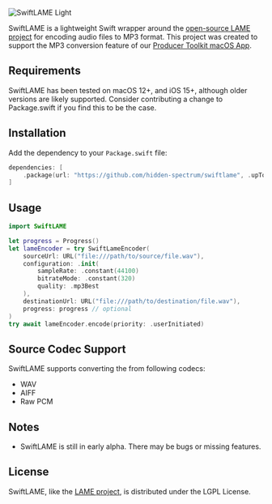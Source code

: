 ![SwiftLAME Light](https://github.com/hidden-spectrum/SwiftLAME/assets/469799/02bfac1f-8d47-4a0a-afd3-5e4c08d99549)

SwiftLAME is a lightweight Swift wrapper around the [open-source LAME project](https://lame.sourceforge.io) for encoding audio files to MP3 format. This project was created to support the MP3 conversion feature of our [Producer Toolkit macOS App](https://hiddenspectrum.io/producer-toolkit).


## Requirements
SwiftLAME has been tested on macOS 12+, and iOS 15+, although older versions are likely supported. Consider contributing a change to Package.swift if you find this to be the case.

## Installation

Add the dependency to your `Package.swift` file:

```swift
dependencies: [
    .package(url: "https://github.com/hidden-spectrum/swiftlame", .upToNextMajor(from: "0.1.0")),
]
```

## Usage

```swift
import SwiftLAME

let progress = Progress()
let lameEncoder = try SwiftLameEncoder(
    sourceUrl: URL("file:///path/to/source/file.wav"), 
    configuration: .init(
        sampleRate: .constant(44100)
        bitrateMode: .constant(320)
        quality: .mp3Best
    ),
    destinationUrl: URL("file:///path/to/destination/file.wav"),
    progress: progress // optional
)
try await lameEncoder.encode(priority: .userInitiated)
```

## Source Codec Support
SwiftLAME supports converting the from following codecs:
- WAV
- AIFF
- Raw PCM


## Notes
- SwiftLAME is still in early alpha. There may be bugs or missing features.

## License
SwiftLAME, like the [LAME project](https://lame.sourceforge.io/license.txt), is distributed under the LGPL License.
